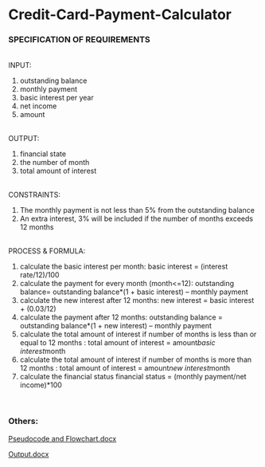 # Credit-Card-Payment-Calculator

### SPECIFICATION OF REQUIREMENTS
<br>INPUT: 
1. outstanding balance
2. monthly payment
3. basic interest per year
4. net income
5. amount

<br>OUTPUT: 
1.	financial state
2.	the number of month
3.	total amount of interest

<br>CONSTRAINTS:
1.	The monthly payment is not less than 5% from the outstanding balance
2.	An extra interest, 3% will be included if the number of months exceeds 12 months

<br>PROCESS & FORMULA:
1.	calculate the basic interest per month: 
basic interest = (interest rate/12)/100
2.	calculate the payment for every month (month<=12): 
outstanding balance= outstanding balance*(1 + basic interest) – monthly payment 
3.	calculate the new interest after 12 months:
new interest = basic interest + (0.03/12)
4.	calculate the payment after 12 months:
outstanding balance = outstanding balance*(1 + new interest) – monthly payment
5.	calculate the total amount of interest if number of months is less than or equal to 12 months :
total amount of interest = amount*basic interest*month
6.	calculate the total amount of interest if number of months is more than 12 months :
total amount of interest = amount*new interest*month
7.	calculate the financial status 
financial status = (monthly payment/net income)*100
<br>

### Others:

[Pseudocode and Flowchart.docx](https://github.com/ssakinah/Credit-Card-Payment-Calculator/files/7750642/Pseudocode.and.Flowchart.docx)

[Output.docx](https://github.com/ssakinah/Credit-Card-Payment-Calculator/files/7750650/Output.docx)
